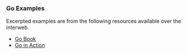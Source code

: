 ### Go Examples

Excerpted examples are from the following resources available over the interweb.

- [Go Book](https://github.com/miekg/gobook/)
- [Go in Action](http://goinactionbook.com/)

